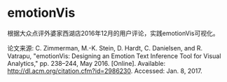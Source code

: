 # emotionVis

根据大众点评外婆家西湖店2016年12月的用户评论，实践emotionVis可视化。

论文来源:
C. Zimmerman, M.-K. Stein, D. Hardt, C. Danielsen, and R. Vatrapu, "emotionVis: Designing an Emotion Text Inference Tool for Visual Analytics," pp. 238–244, May 2016. [Online]. Available: http://dl.acm.org/citation.cfm?id=2986230. Accessed: Jan. 8, 2017.
